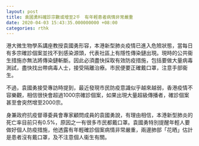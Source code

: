 ```yaml
---
layout: post
title: 袁國勇料確診宗數或增至2千　有年輕患者病情非常嚴重
date: 2020-04-03 15:43:35.000000000 +08:00
categories: rthk
---
```


港大微生物學系講座教授袁國勇形容，本港新型肺炎疫情已進入危險狀態，當每日有多宗確診個案並找不到感染源頭，代表社區上有隱性傳染鏈出現。現時的公共衞生措施亦無法將傳染鏈斬斷。因此必須盡快採取有效防疫措施，包括要做大量病毒測試，盡快找出帶病毒人士，接受隔離治療。市民便要正確戴口罩，注意手部衞生。

不過，袁國勇接受專訪時提到，最近發現市民防疫意識似乎越來越弱，香港疫情不容樂觀，相信很快會超過1000宗確診個案，如果出現大量超級傳播者，確診個案甚至會突然增至2000宗。

身兼政府抗疫督導委員會專家顧問成員的袁國勇說，有理由相信，本港新型肺炎的死亡率目前只有0.5%，原因之一有很多市民都戴口罩。袁國勇特別提醒年輕人要做好個人防疫措施，他透露有年輕確診個案病情非常嚴重，兩邊肺部「花晒」估計是患者沒有戴口罩，及不注意個人衞生有關。
